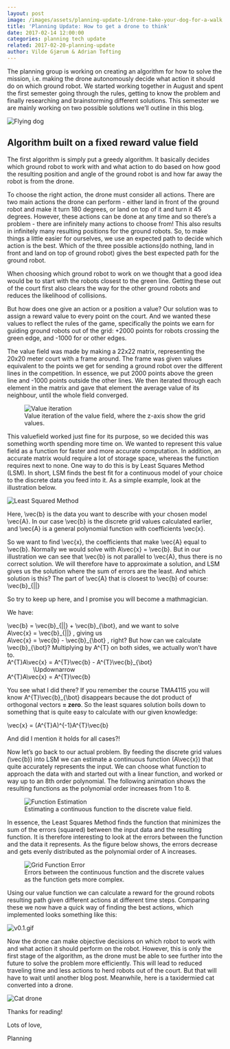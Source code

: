 ```yaml
---
layout: post
image: /images/assets/planning-update-1/drone-take-your-dog-for-a-walk.jpg
title: 'Planning Update: How to get a drone to think'
date: 2017-02-14 12:00:00
categories: planning tech update
related: 2017-02-20-planning-update
author: Vilde Gjærum & Adrian Tofting
---
```



The planning group is working on creating an algorithm for how to solve the mission, i.e. making the drone autonomously decide what action it should do on which ground robot. We started working together in August and spent the first semester going through the rules, getting to know the problem and finally researching and brainstorming different solutions. This semester we are mainly working on two possible solutions we’ll outline in this blog.

![Flying dog](/images/assets/planning-update-1/drone-take-your-dog-for-a-walk.jpg)

## Algorithm built on a fixed reward value field

The first algorithm is simply put a greedy algorithm. It basically decides which ground robot to work with and what action to do based on how good the resulting position and angle of the ground robot is and how far away the robot is from the drone.

To choose the right action, the drone must consider all actions. There are two main actions the drone can perform - either land in front of the ground robot and make it turn 180 degrees, or land on top of it and turn it 45 degrees. However, these actions can be done at any time and so there’s a problem - there are infinitely many actions to choose from! This also results in infinitely many resulting positions for the ground robots. So, to make things a little easier for ourselves, we use an expected path to decide which action is the best. Which of the three possible actions(do nothing, land in front and land on top of ground robot) gives the best expected path for the ground robot.

When choosing which ground robot to work on we thought that a good idea would be to start with the robots closest to the green line. Getting these out of the court first also clears the way for the other ground robots and reduces the likelihood of collisions.

But how does one give an action or a position a value? Our solution was to assign a reward value to every point on the court. And we wanted these values to reflect the rules of the game, specifically the points we earn for guiding ground robots out of the grid: +2000 points for robots crossing the green edge, and -1000 for or other edges.

The value field was made by making a 22x22 matrix, representing the 20x20 meter court with a frame around. The frame was given values equivalent to the points we get for sending a ground robot over the different lines in the competition. In essence, we put 2000 points above the green line and -1000 points outside the other lines. We then iterated through each element in the matrix and gave that element the average value of its neighbour, until the whole field converged.

<figure>
  <img alt="Value iteration" src="/images/assets/planning-update-1/value-iteration.gif" />
  <figcaption>Value iteration of the value field, where the z-axis show the grid values.</figcaption>
</figure>

This valuefield worked just fine for its purpose, so we decided this was something worth spending more time on. We wanted to represent this value field as a function for faster and more accurate computation. In addition, an accurate matrix would require a lot of storage space, whereas the function requires next to none.
One way to do this is by Least Squares Method (LSM). In short, LSM finds the best fit for a continuous model of your choice to the discrete data you feed into it. As a simple example, look at the illustration below.

![Least Squared Method](/images/assets/planning-update-1/lsm-illustration.jpg)

Here, <tex>\\vec{b}</tex> is the data you want to describe with your chosen model <tex>\\vec{A}</tex>.
In our case <tex>\\vec{b}</tex> is the discrete grid values calculated earlier, and <tex>\\vec{A}</tex> is a general polynomial function with coefficients <tex>\\vec{x}</tex>.

So we want to find <tex>\\vec{x}</tex>, the coefficients that make <tex>\\vec{A}</tex> equal to <tex>\\vec{b}</tex>. Normally we would solve with <tex>A\\vec{x} = \\vec{b}</tex>. But in our illustration we can see that <tex>\\vec{b}</tex> is not parallel to <tex>\\vec{A}</tex>, thus there is no correct solution. We will therefore have to approximate a solution, and LSM gives us the solution where the sum of errors are the least. And which solution is this? The part of <tex>\\vec{A}</tex> that is closest to <tex>\\vec{b}</tex> of course: <tex>\\vec{b}\_{||}</tex>

So try to keep up here, and I promise you will become a mathmagician.

We have:

<tex>\\vec{b} = \\vec{b}\_{||} + \\vec{b}\_{\\bot}</tex>, and we want to solve  
<tex>A\\vec{x} = \\vec{b}\_{||}</tex> , giving us  
<tex>A\\vec{x} = \\vec{b} - \\vec{b}\_{\\bot}</tex> , right? But how can we calculate <tex>\\vec{b}\_{\\bot}</tex>? Multiplying by <tex>A^{T}</tex> on both sides, we actually won’t have to.  
<tex>A^{T}A\\vec{x} = A^{T}\\vec{b} - A^{T}\\vec{b}\_{\\bot}</tex>  
<tex style="margin-left: 60px">\\Updownarrow</tex>  
<tex>A^{T}A\\vec{x} = A^{T}\\vec{b}</tex>

You see what I did there? If you remember the course TMA4115 you will know <tex>A^{T}\\vec{b}\_{\\bot}</tex> disappears because the dot product of orthogonal vectors **= zero**. So the least squares solution boils down to something that is quite easy to calculate with our given knowledge:

<tex>\\vec{x} = (A^{T}A)^{-1}A^{T}\\vec{b}</tex>

And did I mention it holds for all cases?!

Now let’s go back to our actual problem. By feeding the discrete grid values (<tex>\\vec{b}</tex>) into LSM we can estimate a continuous function (<tex>A\\vec{x}</tex>) that quite accurately represents the input. We can choose what function to approach the data with and started out with a linear function, and worked or way up to an 8th order polynomial. The following animation shows the resulting functions as the polynomial order increases from 1 to 8.

<figure>
  <img alt="Function Estimation" src="/images/assets/planning-update-1/function-estimation.gif" />
  <figcaption>Estimating a continuous function to the discrete value field.</figcaption>
</figure>

In essence, the Least Squares Method finds the function that minimizes the sum of the errors (squared) between the input data and the resulting function. It is therefore interesting to look at the errors between the function and the data it represents. As the figure below shows, the errors decrease and gets evenly distributed as the polynomial order of A increases.

<figure>
  <img alt="Grid Function Error" src="/images/assets/planning-update-1/grid-func-error.gif" />
  <figcaption>Errors between the continuous function and the discrete values as the function gets more complex.</figcaption>
</figure>

Using our value function we can calculate a reward for the ground robots resulting path given different actions at different time steps. Comparing these we now have a quick way of finding the best actions, which implemented looks something like this:

![v0.1.gif](/images/assets/planning-update-1/v0.1.gif)

Now the drone can make objective decisions on which robot to work with and what action it should perform on the robot. However, this is only the first stage of the algorithm, as the drone must be able to see further into the future to solve the problem more efficiently. This will lead to reduced traveling time and less actions to herd robots out of the court. But that will have to wait until another blog post. Meanwhile, here is a taxidermied cat converted into a drone.

![Cat drone](/images/assets/planning-update-1/cat-drone.gif)

Thanks for reading!

Lots of love,

Planning
